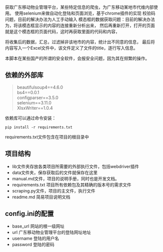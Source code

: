 获取广东移动物业管理平台，某些特定信息的爬虫，为广东移动某地市代维内部使用。
使用selenium来做自动化登陆和页面浏览，基于chrome插件的实现
校验码问题，目前的解决办法为人工手动输入
模态框的数据获取问题：目前的解决办法为，将该模态框显示的内容的连接重新分析出来，
然后再重新打开，打开的页面就是这个模态框的页面代码，这时再获取里面的代码和内容，

将收集后的数据，汇总，过滤掉非该地市的内容，统计出不同意的信息，
最后将内容写入一个Excel文件中，该文件定义了文件的title，逐行写入信息。

本脚本在某些国产的所谓的安全软件，会报安全问题，因为其在频繁的操作。


## 依赖的外部库
> beautifulsoup4==4.6.0 <br>
> bs4==0.0.1 <br>
> configparser==3.5.0 <br>
> selenium==3.11.0 <br>
> XlsxWriter==1.0.4<br>


依赖库可以通过命令安装：
```
pip install -r requirements.txt
```
requirements.txt文件包含在项目的根目录中

## 项目结构
* lib文件夹存放各类项目所需要的外部执行文件，包括webdriver插件
* data文件夹，保存获取后的文件就保存在这里
* manual.md文件，项目的说明手册，同时也是开发文档。
* requirements.txt 项目所有依赖包及其精确的版本号的需求文件
* scraping.py文件，项目的主文件，执行文件
* readme.md 简易项目说明文档

## config.ini的配置
- base_url 网站的根一级网址
- url 广东移动物业管理平台的登陆网址地址
- username 登陆的用户名
- password 登陆的密码

